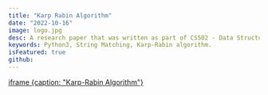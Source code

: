 ```yaml
---
title: "Karp Rabin Algorithm"
date: "2022-10-16"
image: logo.jpg
desc: A research paper that was written as part of CS502 - Data Structures and Algorithms at Drexel University in which Karp-Rabin algorithm was reviewed and implemented in Python3.
keywords: Python3, String Matching, Karp-Rabin algorithm.
isFeatured: true
github:
---
```


[iframe {caption: "Karp-Rabin Algorithm"}](/karp-rabin-algorithm/karp_rabin_algorithm_review.pdf)

